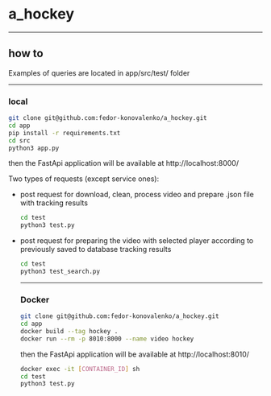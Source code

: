 # a_hockey
____
## how to

Examples of queries are located in app/src/test/ folder
___
### local

```bash
git clone git@github.com:fedor-konovalenko/a_hockey.git
cd app
pip install -r requirements.txt
cd src
python3 app.py
```
then the FastApi application will be available at http://localhost:8000/

Two types of requests (except service ones):
- post request for download, clean, process video and prepare .json file with tracking results
  ```bash
  cd test
  python3 test.py
  ```
- post request for preparing the video with selected player according to previously saved to database tracking results
  ```bash
  cd test
  python3 test_search.py
  ```
  ____
  ### Docker
  ```bash
  git clone git@github.com:fedor-konovalenko/a_hockey.git
  cd app
  docker build --tag hockey .
  docker run --rm -p 8010:8000 --name video hockey
  ```
  then the FastApi application will be available at http://localhost:8010/
  ```bash
  docker exec -it [CONTAINER_ID] sh
  cd test
  python3 test.py
  ```
  
  
